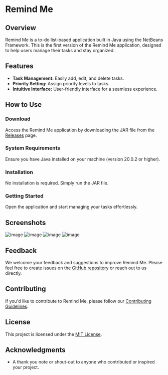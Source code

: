 # Remind Me

## Overview

Remind Me is a to-do list-based application built in Java using the NetBeans Framework. This is the first version of the Remind Me application, designed to help users manage their tasks and stay organized.

## Features

- **Task Management:** Easily add, edit, and delete tasks.
- **Priority Setting:** Assign priority levels to tasks.
- **Intuitive Interface:** User-friendly interface for a seamless experience.

## How to Use

### Download

Access the Remind Me application by downloading the JAR file from the [Releases](https://github.com/ShivamGupta82/Remind_Me/releases) page.

### System Requirements

Ensure you have Java installed on your machine (version 20.0.2 or higher).

### Installation

No installation is required. Simply run the JAR file.

### Getting Started

Open the application and start managing your tasks effortlessly.

## Screenshots
![image](https://github.com/ShivamGupta82/Remind_Me/assets/114674655/1172f0bc-e26d-4383-8c30-55d24e0c63f4)
![image](https://github.com/ShivamGupta82/Remind_Me/assets/114674655/ee30f25d-0c3f-47a7-be56-8b4bbf98755d)
![image](https://github.com/ShivamGupta82/Remind_Me/assets/114674655/cf4aa1d5-7b23-4cf6-8c8f-59c679f30a86)
![image](https://github.com/ShivamGupta82/Remind_Me/assets/114674655/e34a1981-bf5a-4dee-96b7-631cc665fa7e)


## Feedback

We welcome your feedback and suggestions to improve Remind Me. Please feel free to create issues on the [GitHub repository](https://github.com/ShivamGupta82/Remind_Me/issues) or reach out to us directly.

## Contributing

If you'd like to contribute to Remind Me, please follow our [Contributing Guidelines](CONTRIBUTING.md).

## License

This project is licensed under the [MIT License](LICENSE).

## Acknowledgments

- A thank you note or shout-out to anyone who contributed or inspired your project.

